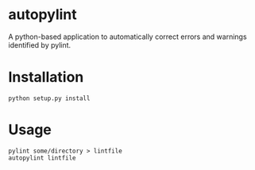 autopylint
==========

A python-based application to automatically correct errors and
warnings identified by pylint.

Installation
============
```
python setup.py install
```

Usage
=====
```
pylint some/directory > lintfile
autopylint lintfile
```

